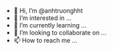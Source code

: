 - 👋 Hi, I’m @anhtruonghht
- 👀 I’m interested in ...
- 🌱 I’m currently learning ...
- 💞️ I’m looking to collaborate on ...
- 📫 How to reach me ...

<!---
anhtruonghht/anhtruonghht is a ✨ special ✨ repository because its `README.md` (this file) appears on your GitHub profile.
You can click the Preview link to take a look at your changes.
--->
